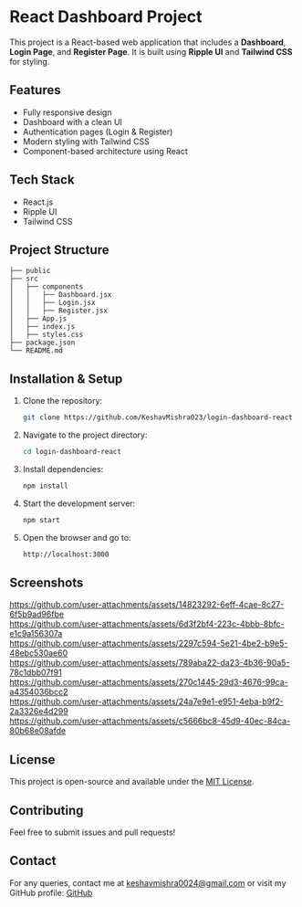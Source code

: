 # React Dashboard Project

This project is a React-based web application that includes a **Dashboard**, **Login Page**, and **Register Page**. It is built using **Ripple UI** and **Tailwind CSS** for styling.

## Features
- Fully responsive design
- Dashboard with a clean UI
- Authentication pages (Login & Register)
- Modern styling with Tailwind CSS
- Component-based architecture using React

## Tech Stack
- React.js
- Ripple UI
- Tailwind CSS

## Project Structure
```
├── public
├── src
│   ├── components
│   │   ├── Dashboard.jsx
│   │   ├── Login.jsx
│   │   ├── Register.jsx
│   ├── App.js
│   ├── index.js
│   ├── styles.css
├── package.json
└── README.md
```

## Installation & Setup
1. Clone the repository:
   ```sh
   git clone https://github.com/KeshavMishra023/login-dashboard-react
   ```
2. Navigate to the project directory:
   ```sh
   cd login-dashboard-react
   ```
3. Install dependencies:
   ```sh
   npm install
   ```
4. Start the development server:
   ```sh
   npm start
   ```
5. Open the browser and go to:
   ```sh
   http://localhost:3000
   ```
## Screenshots 
https://github.com/user-attachments/assets/14823292-6eff-4cae-8c27-6f5b9ad96fbe <br>
https://github.com/user-attachments/assets/6d3f2bf4-223c-4bbb-8bfc-e1c9a156307a <br>
https://github.com/user-attachments/assets/2297c594-5e21-4be2-b9e5-48ebc530ae60 <br>
https://github.com/user-attachments/assets/789aba22-da23-4b36-90a5-78c1dbb07f91 <br>
https://github.com/user-attachments/assets/270c1445-29d3-4676-99ca-a4354036bcc2 <br>
https://github.com/user-attachments/assets/24a7e9e1-e951-4eba-b9f2-2a3326e4d299 <br>
https://github.com/user-attachments/assets/c5666bc8-45d9-40ec-84ca-80b68e08afde <br>

## License
This project is open-source and available under the [MIT License](LICENSE).

## Contributing
Feel free to submit issues and pull requests!

## Contact
For any queries, contact me at keshavmishra0024@gmail.com or visit my GitHub profile: [GitHub](https://github.com/KeshavMishra023/login-dashboard-react)

